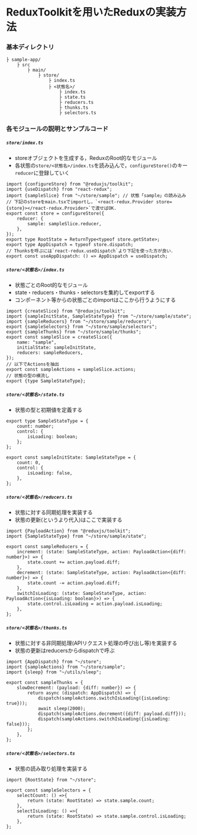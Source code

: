# ReduxToolkitを用いたReduxの実装方法
### 基本ディレクトリ
```
├ sample-app/
    ├ src
        ├ main/
            ├ store/
                ├ index.ts
                ├ <状態名>/
                    ├ index.ts
                    ├ state.ts
                    ├ reducers.ts
                    ├ thunks.ts
                    ├ selectors.ts
```

### 各モジュールの説明とサンプルコード
##### `store/index.ts`
- storeオブジェクトを生成する，ReduxのRoot的なモジュール
- 各状態の`store/<状態名>/index.ts`を読み込んで，`configureStore()`のキー`reducer`に登録していく
```
import {configureStore} from "@reduxjs/toolkit";
import {useDispatch} from "react-redux";
import {sampleSlice} from "~/store/sample"; // 状態「sample」の読み込み
// 下記のstoreをmain.tsxでimportし，`<react-redux.Provider store={store}></react-redux.Provider>`で渡せばOK.
export const store = configureStore({
    reducer: {
        sample: sampleSlice.reducer,
    },
});
export type RootState = ReturnType<typeof store.getState>;
export type AppDispatch = typeof store.dispatch;
// Thunksを呼ぶには`react-redux.useDispatch`より下記を使った方が良い．
export const useAppDispatch: () => AppDispatch = useDispatch;
```

##### `store/<状態名>/index.ts`
- 状態ごとのRoot的なモジュール
- state・reducers・thunks・selectorsを集約してexportする
- コンポーネント等からの状態ごとのimportはここから行うようにする
```
import {createSlice} from "@reduxjs/toolkit";
import {sampleInitState, SampleStateType} from "~/store/sample/state";
import {sampleReducers} from "~/store/sample/reducers";
export {sampleSelectors} from "~/store/sample/selectors";
export {sampleThunks} from "~/store/sample/thunks";
export const sampleSlice = createSlice({
    name: "sample",
    initialState: sampleInitState,
    reducers: sampleReducers,
});
// 以下でActionsを抽出
export const sampleActions = sampleSlice.actions;
// 状態の型の横流し
export {type SampleStateType};
```

##### `store/<状態名>/state.ts`
- 状態の型と初期値を定義する
```
export type SampleStateType = {
    count: number;
    control: {
        isLoading: boolean;
    };
};

export const sampleInitState: SampleStateType = {
    count: 0,
    control: {
        isLoading: false,
    },
};
```

##### `store/<状態名>/reducers.ts`
- 状態に対する同期処理を実装する
- 状態の更新(というより代入)はここで実装する
```
import {PayloadAction} from "@reduxjs/toolkit";
import {SampleStateType} from "~/store/sample/state";

export const sampleReducers = {
    increment: (state: SampleStateType, action: PayloadAction<{diff: number}>) => {
        state.count += action.payload.diff;
    },
    decrement: (state: SampleStateType, action: PayloadAction<{diff: number}>) => {
        state.count -= action.payload.diff;
    },
    switchIsLoading: (state: SampleStateType, action: PayloadAction<{isLoading: boolean}>) => {
        state.control.isLoading = action.payload.isLoading;
    },
};
```

##### `store/<状態名>/thunks.ts`
- 状態に対する非同期処理(APIリクエスト処理の呼び出し等)を実装する
- 状態の更新はreducersからdispatchで呼ぶ
```
import {AppDispatch} from "~/store";
import {sampleActions} from "~/store/sample";
import {sleep} from "~/utils/sleep";

export const sampleThunks = {
    slowDecrement: (payload: {diff: number}) => {
        return async (dispatch: AppDispatch) => {
            dispatch(sampleActions.switchIsLoading({isLoading: true}));
            await sleep(2000);
            dispatch(sampleActions.decrement({diff: payload.diff}));
            dispatch(sampleActions.switchIsLoading({isLoading: false}));
        };
    },
};
```

##### `store/<状態名>/selectors.ts`
- 状態の読み取り処理を実装する
```
import {RootState} from "~/store";

export const sampleSelectors = {
    selectCount: () =>{
        return (state: RootState) => state.sample.count;
    },
    selectIsLoading: () =>{
        return (state: RootState) => state.sample.control.isLoading;
    },
};
```




